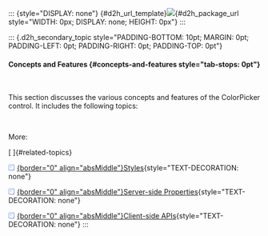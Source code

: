 ::: {style="DISPLAY: none"}
[](ms-xhelp:///?Id=d2h_url_template){#d2h_url_template}![](!package_url!){#d2h_package_url style="WIDTH: 0px; DISPLAY: none; HEIGHT: 0px"}
:::

::: {.d2h_secondary_topic style="PADDING-BOTTOM: 10pt; MARGIN: 0pt; PADDING-LEFT: 0pt; PADDING-RIGHT: 0pt; PADDING-TOP: 0pt"}
#### Concepts and Features {#concepts-and-features style="tab-stops: 0pt"}

 

This section discusses the various concepts and features of the ColorPicker control. It includes the following topics:

 

More:

[ ]{#related-topics}

[![](button.gif){border="0" align="absMiddle"}Styles](ms-xhelp:///?Id=695a0b27-5ef2-476a-9eea-d48ba5beaaee){style="TEXT-DECORATION: none"}

[![](button.gif){border="0" align="absMiddle"}Server-side Properties](ms-xhelp:///?Id=b38e83b0-2b73-439a-b099-2d9bbcff2d1e){style="TEXT-DECORATION: none"}

[![](button.gif){border="0" align="absMiddle"}Client-side APIs](ms-xhelp:///?Id=771d2b23-c4f5-4f45-8e58-bd64114562ca){style="TEXT-DECORATION: none"}
:::
